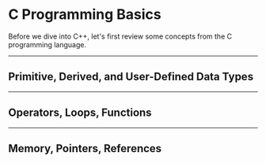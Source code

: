 # C Programming Basics
Before we dive into C++, let's first review some concepts from the C programming language.

---
## Primitive, Derived, and User-Defined Data Types

---
## Operators, Loops, Functions

---
## Memory, Pointers, References 
